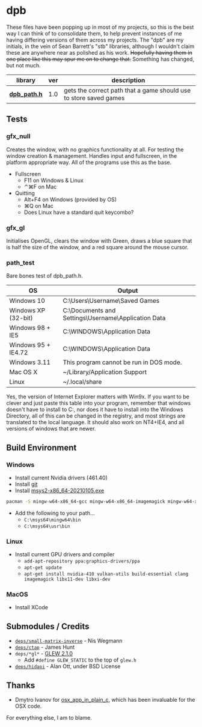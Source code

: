 # dpb

These files have been popping up in most of my projects, so this is the best way I can think of to consolidate them, to help prevent instances of me having differing versions of them across my projects.
The "dpb" are my initials, in the vein of Sean Barrett's "stb" libraries, although I wouldn't claim these are anywhere near as polished as his work. ~~Hopefully having them in one place like this may spur me on to change that.~~ Something has changed, but not much.

| library | ver | description |
|---------|-----|-------------|
| **[dpb_path.h](src/dpb_path.h)**| 1.0 | gets the correct path that a game should use to store saved games |

## Tests
### gfx_null
Creates the window, with no graphics functionality at all. For testing the window creation & management. Handles input and fullscreen, in the platform appropriate way. All of the programs use this as the base.
* Fullscreen
    * F11 on Windows & Linux
    * ⌃⌘F on Mac
* Quitting
    * Alt+F4 on Windows (provided by OS)
    * ⌘Q on Mac
    * Does Linux have a standard quit keycombo?

### gfx_gl
Initialises OpenGL, clears the window with Green, draws a blue square that is half the size of the window, and a red square around the mouse cursor.

### path_test
Bare bones test of dpb_path.h.

| OS | Output |
|----|--------|
| Windows 10 | C:\Users\Username\Saved Games |
| Windows XP (32-bit) | C:\Documents and Settings\Username\Application Data |
| Windows 98 + IE5 | C:\WINDOWS\Application Data |
| Windows 95 + IE4.72 | C:\WINDOWS\Application Data |
| Windows 3.11 | This program cannot be run in DOS mode. |
| Mac OS X | ~/Library/Application Support |
| Linux | ~/.local/share |

Yes, the version of Internet Explorer matters with Win9x. If you want to be clever and just paste this table into your program, remember that windows doesn't have to install to C:, nor does it have to install into the Windows Directory, all of this can be changed in the registry, and most strings are translated to the local language. It should also work on NT4+IE4, and all versions of windows that are newer.

## Build Environment
### Windows
* Install current Nvidia drivers (461.40)
* Install [git](git-scm.com)
* Install [msys2-x86_64-20210105.exe](https://www.msys2.org/)
```bash
pacman -S mingw-w64-x86_64-gcc mingw-w64-x86_64-imagemagick mingw-w64-x86_64-clang mingw-w64-x86_64-clang-tools-extra make vim man-pages-posix --disable-download-timeout
```
* Add the following to your path...
    * `C:\msys64\mingw64\bin`
    * `C:\msys64\usr\bin`

### Linux
* Install current GPU drivers and compiler
	* ```add-apt-repository ppa:graphics-drivers/ppa```
	* ```apt-get update```
	* ```apt-get install nvidia-410 vulkan-utils build-essential clang imagemagick libx11-dev libxi-dev```

### MacOS
* Install XCode


## Submodules / Credits
* [```deps/small-matrix-inverse```](https://github.com/niswegmann/small-matrix-inverse) - Nis Wegmann
* [```deps/ctap```](https://github.com/jhunt/ctap) - James Hunt
* ```deps/*gl*``` - [GLEW 2.1.0](http://glew.sourceforge.net/)
    * Add ```#define GLEW_STATIC``` to the top of ```glew.h```
* [```deps/hidapi```](https://github.com/signal11/hidapi) - Alan Ott, under BSD License

## Thanks
* Dmytro Ivanov for [osx_app_in_plain_c](https://github.com/jimon/osx_app_in_plain_c), which has been invaluable for the OSX code.

For everything else, I am to blame.
